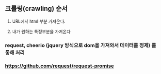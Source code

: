 ## 크롤링(crawling) 순서

1. URL에서 html 부분 가져온다.

2. 내가 원하는 특정부분을 가져온다

### request, cheerio (jquery 방식으로 dom을 가져와서 데이터를 정제) 를 통해 처리

### https://github.com/request/request-promise
